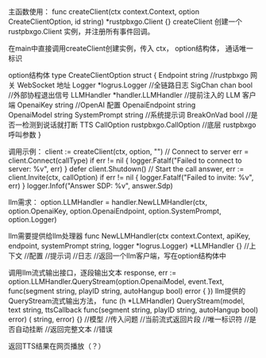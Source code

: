 主函数使用：
func createClient(ctx context.Context, option CreateClientOption, id string) *rustpbxgo.Client {}
createClient 创建一个 rustpbxgo.Client 实例，并注册所有事件回调。

在main中直接调用createClient创建实例，传入			ctx，	 option结构体，	通话唯一标识

option结构体
type CreateClientOption struct {
	Endpoint       string                           //rustpbxgo 网关 WebSocket 地址
	Logger         *logrus.Logger                   //全链路日志
	SigChan        chan bool                        //外部协程退出信号
	LLMHandler     *handler.LLMHandler              //提前注入的 LLM 客户端
	OpenaiKey      string                           //OpenAI 配置
	OpenaiEndpoint string                           
	OpenaiModel    string
	SystemPrompt   string                           //系统提示词
	BreakOnVad     bool                             //是否一检测到说话就打断 TTS
	CallOption     rustpbxgo.CallOption             //底层 rustpbxgo 呼叫参数
}

调用示例：
client := createClient(ctx, option, "")
	// Connect to server
	err = client.Connect(callType)
	if err != nil {
		logger.Fatalf("Failed to connect to server: %v", err)
	}
	defer client.Shutdown()
	// Start the call
	answer, err := client.Invite(ctx, callOption)
	if err != nil {
		logger.Fatalf("Failed to invite: %v", err)
	}
	logger.Infof("Answer SDP: %v", answer.Sdp)


llm需求：
option.LLMHandler = handler.NewLLMHandler(ctx, option.OpenaiKey, option.OpenaiEndpoint, option.SystemPrompt, option.Logger)

llm需要提供给llm处理器
func NewLLMHandler(ctx context.Context, apiKey, endpoint, systemPrompt string, logger *logrus.Logger) *LLMHandler {}
                    //上下文             //配置              //提示词             //日志                 //返回一个llm客户端，写在option结构体中

调用llm流式输出接口，逐段输出文本
response, err := option.LLMHandler.QueryStream(option.OpenaiModel, event.Text,
			func(segment string, playID string, autoHangup bool) error {
			})
llm提供的QueryStream流式输出方法，
func (h *LLMHandler) QueryStream(model, text string, ttsCallback func(segment string,   playID string,    autoHangup bool) error) (	string,    	error) {}
                                //模型    //传入问题                   //当前流式返回片段   //唯一标识符      //是否自动挂断         //返回完整文本  //错误


返回TTS结果在网页播放（？）


